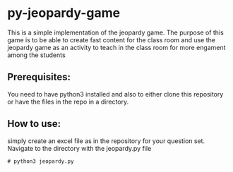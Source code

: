 # py-jeopardy-game
This is a simple implementation of the jeopardy game. The purpose of this game is to be able to create fast content for the class room and use the jeopardy game as an activity to teach in the class room for more engament among the students
## Prerequisites:
You need to have python3 installed and also to either clone this repository or have the files in the repo in a directory.

## How to use:
simply create an excel file as in the repository for your question set.
Navigate to the directory with the jeopardy.py file
```shell
# python3 jeopardy.py
```
